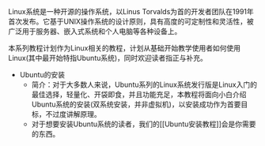 Linux系统是一种开源的操作系统，以Linus Torvalds为首的开发者团队在1991年首次发布。它基于UNIX操作系统的设计原则，具有高度的可定制性和灵活性，被广泛用于服务器、嵌入式系统和个人电脑等各种设备上。

本系列教程计划作为Linux相关的教程，计划从基础开始教学使用者如何使用Linux(其中最开始特指Ubuntu系统)，同时欢迎读者指正与补充。

- Ubuntu的安装
	- 简介：对于大多数人来说，Ubuntu系列的Linux系统发行版是Linux入门的最佳选择，轻量化、开袋即食，并且功能充足，本教程将面向小白介绍Ubuntu系统的安装(双系统安装，并非虚拟机)，以安装成功作为首要目标，不过度讲解原理。
	- 对于想要安装Ubuntu系统的读者，我们的[[Ubuntu安装教程]]会是你需要的东西。